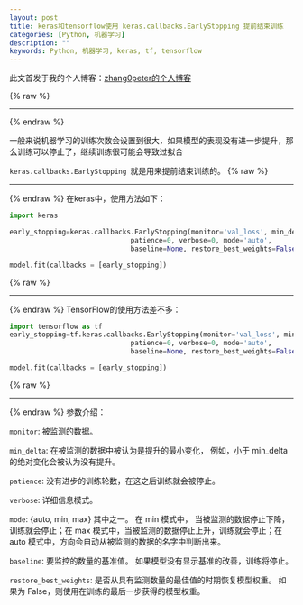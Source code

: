 ```yaml
---
layout: post
title: keras和tensorflow使用 keras.callbacks.EarlyStopping 提前结束训练
categories: [Python, 机器学习]
description: ""
keywords: Python, 机器学习, keras, tf, tensorflow
---
```


此文首发于我的个人博客：[zhang0peter的个人博客](https://zhang0peter.com)         

{% raw %}
***          
{% endraw %}


一般来说机器学习的训练次数会设置到很大，如果模型的表现没有进一步提升，那么训练可以停止了，继续训练很可能会导致过拟合

`keras.callbacks.EarlyStopping `就是用来提前结束训练的。
{% raw %}
***          
{% endraw %}
在keras中，使用方法如下：
```python
import keras

early_stopping=keras.callbacks.EarlyStopping(monitor='val_loss', min_delta=0,
                              patience=0, verbose=0, mode='auto',
                              baseline=None, restore_best_weights=False)

model.fit(callbacks = [early_stopping])
```
{% raw %}
***          
{% endraw %}
TensorFlow的使用方法差不多：
```python
import tensorflow as tf 
early_stopping=tf.keras.callbacks.EarlyStopping(monitor='val_loss', min_delta=0,
                              patience=0, verbose=0, mode='auto',
                              baseline=None, restore_best_weights=False)

model.fit(callbacks = [early_stopping])
```
{% raw %}
***          
{% endraw %}
参数介绍：

`monitor`: 被监测的数据。

`min_delta`: 在被监测的数据中被认为是提升的最小变化， 例如，小于 min_delta 的绝对变化会被认为没有提升。

`patience`: 没有进步的训练轮数，在这之后训练就会被停止。

`verbose`: 详细信息模式。

`mode`: {auto, min, max} 其中之一。 在 min 模式中， 当被监测的数据停止下降，训练就会停止；在 max 模式中，当被监测的数据停止上升，训练就会停止；在 auto 模式中，方向会自动从被监测的数据的名字中判断出来。

`baseline`: 要监控的数量的基准值。 如果模型没有显示基准的改善，训练将停止。

`restore_best_weights`: 是否从具有监测数量的最佳值的时期恢复模型权重。 如果为 False，则使用在训练的最后一步获得的模型权重。